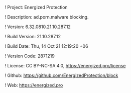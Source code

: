 ! Project: Energized Protection

! Description: ad.porn.malware blocking.

! Version: 6.32.0810.21.10.287.12

! Build Version: 21.10.287.12

! Build Date: Thu, 14 Oct 21 12:19:20 +06

! Version Code: 2871219

! License: CC BY-NC-SA 4.0, https://energized.pro/license

! Github: https://github.com/EnergizedProtection/block

! Web: https://energized.pro
